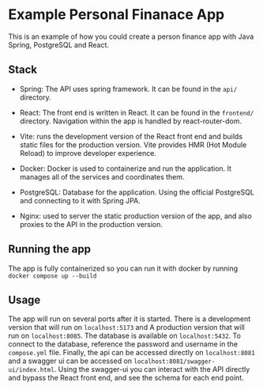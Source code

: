 # Example Personal Finanace App
This is an example of how you could create a person finance app with Java Spring, PostgreSQL and React.

## Stack
- Spring: The API uses spring framework. It can be found in the `api/`
directory.

- React: The front end is written in React. It can be found in the `frontend/`
directory. Navigation within the app is handled by react-router-dom.

- Vite: runs the development version of the React front end and builds static
files for the production version. Vite provides HMR (Hot Module Reload) to
improve developer experience.

- Docker: Docker is used to containerize and run the application. It manages
all of the services and coordinates them.

- PostgreSQL: Database for the application. Using the official PostgreSQL and
connecting to it with Spring JPA.

- Nginx: used to server the static production version of the app, and also
proxies to the API in the production version.

## Running the app
The app is fully containerized so you can run it with docker by running `docker
compose up --build`

## Usage
The app will run on several ports after it is started. There is a development
version that will run on `localhost:5173` and A production version that will
run on `localhost:8085`. The database is available on `localhost:5432`. To
connect to the database, reference the password and username in the
`compose.yml` file. Finally, the api can be accessed directly on
`localhost:8081` and a swagger ui can be accessed on
`localhost:8081/swagger-ui/index.html`. Using the swagger-ui you can interact
with the API directly and bypass the React front end, and see the schema for
each end point.
